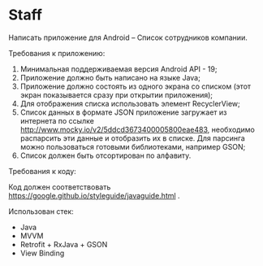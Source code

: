 # Staff
Написать приложение для Android – Список сотрудников компании.

Требования к приложению:
1. Минимальная поддерживаемая версия Android API - 19;
2. Приложение должно быть написано на языке Java;
3. Приложение должно состоять из одного экрана со списком (этот экран
показывается сразу при открытии приложения);
4. Для отображения списка использовать элемент RecyclerView;
5. Список данных в формате JSON приложение загружает из интернета по ссылке
http://www.mocky.io/v2/5ddcd3673400005800eae483, необходимо распарсить эти
данные и отобразить их в списке. Для парсинга можно пользоваться готовыми
библиотеками, например GSON;
6. Список должен быть отсортирован по алфавиту.

Требования к коду:

Код должен соответствовать https://google.github.io/styleguide/javaguide.html .

Использован стек:
- Java
- MVVM
- Retrofit + RxJava + GSON
- View Binding
